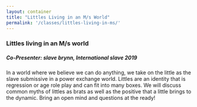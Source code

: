 ```yaml
---
layout: container
title: "Littles Living in an M/s World"
permalink: '/classes/littles-living-in-ms/'
---
```


### Littles living in an M/s world

##### Co-Presenter: slave brynn, International slave 2019

In a world where we believe we can do anything, we take on the little as the slave submissive in a power exchange world. Littles are an identity that is regression or age role play and can fit into many boxes. We will discuss common myths of littles as brats as well as the positive that a little brings to the dynamic. Bring an open mind and questions at the ready!
